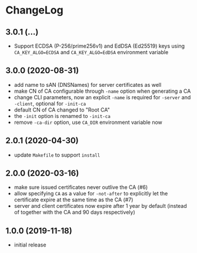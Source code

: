 # ChangeLog

## 3.0.1 (...)
- Support ECDSA (P-256/prime256v1) and EdDSA (Ed25519) keys using 
  `CA_KEY_ALGO=ECDSA` and `CA_KEY_ALGO=EdDSA` environment variable

## 3.0.0 (2020-08-31)
- add name to sAN (DNSNames) for server certificates as well
- make CN of CA configurable through `-name` option when generating a CA
- change CLI parameters, now an explicit `-name` is required for `-server` and
  `-client`, optional for `-init-ca`
- default CN of CA changed to "Root CA"
- the `-init` option is renamed to `-init-ca`
- remove `-ca-dir` option, use `CA_DIR` environment variable now

## 2.0.1 (2020-04-30)
- update `Makefile` to support `install`

## 2.0.0 (2020-03-16)
- make sure issued certificates never outlive the CA (#6)
- allow specifying `CA` as a value for `-not-after` to explicitly let the 
  certificate expire at the same time as the CA (#7)
- server and client certificates now expire after 1 year by default (instead of 
  together with the CA and 90 days respectively)

## 1.0.0 (2019-11-18)
- initial release
